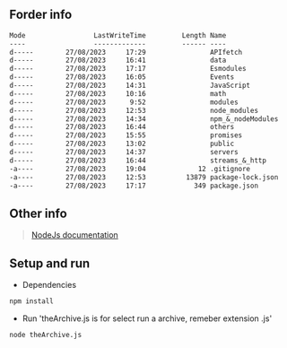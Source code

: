 ## Forder info
```markdown
Mode                 LastWriteTime         Length Name
----                 -------------         ------ ----
d-----        27/08/2023     17:29                APIfetch
d-----        27/08/2023     16:41                data
d-----        27/08/2023     17:17                Esmodules
d-----        27/08/2023     16:05                Events
d-----        27/08/2023     14:31                JavaScript
d-----        27/08/2023     10:16                math
d-----        27/08/2023      9:52                modules
d-----        27/08/2023     12:53                node_modules
d-----        27/08/2023     14:34                npm_&_nodeModules
d-----        27/08/2023     16:44                others
d-----        27/08/2023     15:55                promises
d-----        27/08/2023     13:02                public
d-----        27/08/2023     14:37                servers
d-----        27/08/2023     16:44                streams_&_http
-a----        27/08/2023     19:04             12 .gitignore
-a----        27/08/2023     12:53          13879 package-lock.json
-a----        27/08/2023     17:17            349 package.json
```

## Other info
> [NodeJs documentation](https://nodejs.org/en/docs)

## Setup and run
- Dependencies
```bash
npm install
```

- Run 'theArchive.js is for select run a archive, remeber extension .js'
```bash
node theArchive.js
```